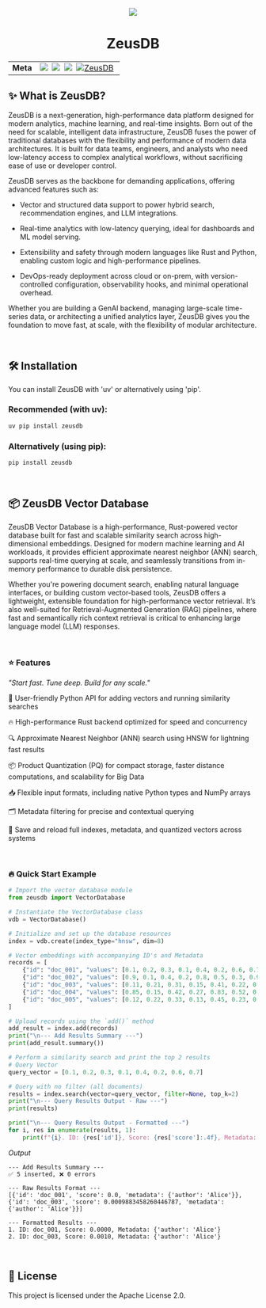 <p align="center" width="100%">
  <img src="https://github.com/user-attachments/assets/d2c33f8d-ba76-444e-89a5-96b572a25120" />
  <h1 align="center">ZeusDB</h1>
</p>


<div align="center">
  <table>
    <tr>
      <td><strong>Meta</strong></td>
      <td>
        <a href="https://pypi.org/project/zeusdb/"><img src="https://img.shields.io/pypi/v/zeusdb?label=PyPI&color=blue"></a>&nbsp;
        <a href="https://www.python.org/downloads/"><img src="https://img.shields.io/badge/python-3.10%7C3.11%7C3.12%7C3.13-blue?logo=python&logoColor=ffdd54"></a>&nbsp;
        <a href="https://github.com/zeusdb/zeusdb/blob/main/LICENSE"><img src="https://img.shields.io/badge/License-Apache_2.0-blue.svg"></a>&nbsp;
        <a href="https://github.com/ZeusDB"><img src="https://github.com/user-attachments/assets/e140d900-1160-4eaa-85c0-2b3507a5f0f5" alt="ZeusDB"></a>&nbsp;
        <!-- &nbsp;
        <a href="https://github.com/astral-sh/uv"><img src="https://img.shields.io/endpoint?url=https://raw.githubusercontent.com/astral-sh/uv/main/assets/badge/v0.json" alt="uv"></a>&nbsp;
        <a href="https://github.com/astral-sh/ruff"><img src="https://img.shields.io/endpoint?url=https://raw.githubusercontent.com/astral-sh/ruff/main/assets/badge/v2.json" alt="Ruff"></a>&nbsp;
        <a href="https://www.rust-lang.org"><img src="https://img.shields.io/badge/Powered%20by-Rust-black?logo=rust&logoColor=white" alt="Powered by Rust"></a>&nbsp;
        <a href="https://pypi.org/project/zeusdb/"><img src="https://img.shields.io/pypi/dm/zeusdb?label=PyPI%20downloads"></a>&nbsp;
        <a href="https://pepy.tech/project/zeusdb"><img src="https://static.pepy.tech/badge/zeusdb"></a>
        -->
      </td>
    </tr>
  </table>
</div>

<!-- badges: end -->


## ✨ What is ZeusDB?

ZeusDB is a next-generation, high-performance data platform designed for modern analytics, machine learning, and real-time insights. Born out of the need for scalable, intelligent data infrastructure, ZeusDB fuses the power of traditional databases with the flexibility and performance of modern data architectures. It is built for data teams, engineers, and analysts who need low-latency access to complex analytical workflows, without sacrificing ease of use or developer control.

ZeusDB serves as the backbone for demanding applications, offering advanced features such as:

  - Vector and structured data support to power hybrid search, recommendation engines, and LLM integrations.

  - Real-time analytics with low-latency querying, ideal for dashboards and ML model serving.

  - Extensibility and safety through modern languages like Rust and Python, enabling custom logic and high-performance pipelines.

  - DevOps-ready deployment across cloud or on-prem, with version-controlled configuration, observability hooks, and minimal operational overhead.

Whether you are building a GenAI backend, managing large-scale time-series data, or architecting a unified analytics layer, ZeusDB gives you the foundation to move fast, at scale, with the flexibility of modular architecture.

<br/>

## 🛠️ Installation

You can install ZeusDB with 'uv' or alternatively using 'pip'.

### Recommended (with uv):
```bash
uv pip install zeusdb
```

### Alternatively (using pip):
```bash
pip install zeusdb
```

<br/>

## 📦 ZeusDB Vector Database

ZeusDB Vector Database is a high-performance, Rust-powered vector database built for fast and scalable similarity search across high-dimensional embeddings. Designed for modern machine learning and AI workloads, it provides efficient approximate nearest neighbor (ANN) search, supports real-time querying at scale, and seamlessly transitions from in-memory performance to durable disk persistence.

Whether you're powering document search, enabling natural language interfaces, or building custom vector-based tools, ZeusDB offers a lightweight, extensible foundation for high-performance vector retrieval. It’s also well-suited for Retrieval-Augmented Generation (RAG) pipelines, where fast and semantically rich context retrieval is critical to enhancing large language model (LLM) responses.

<br/>

### ⭐ Features

*"Start fast. Tune deep. Build for any scale."*

🐍 User-friendly Python API for adding vectors and running similarity searches

🔥 High-performance Rust backend optimized for speed and concurrency

🔍 Approximate Nearest Neighbor (ANN) search using HNSW for lightning fast results

📦 Product Quantization (PQ) for compact storage, faster distance computations, and scalability for Big Data

📥 Flexible input formats, including native Python types and NumPy arrays

🗂️ Metadata filtering for precise and contextual querying

💾 Save and reload full indexes, metadata, and quantized vectors across systems

<br/>

### 🔥 Quick Start Example 

```python
# Import the vector database module
from zeusdb import VectorDatabase

# Instantiate the VectorDatabase class
vdb = VectorDatabase()

# Initialize and set up the database resources
index = vdb.create(index_type="hnsw", dim=8)

# Vector embeddings with accompanying ID's and Metadata
records = [
    {"id": "doc_001", "values": [0.1, 0.2, 0.3, 0.1, 0.4, 0.2, 0.6, 0.7], "metadata": {"author": "Alice"}},
    {"id": "doc_002", "values": [0.9, 0.1, 0.4, 0.2, 0.8, 0.5, 0.3, 0.9], "metadata": {"author": "Bob"}},
    {"id": "doc_003", "values": [0.11, 0.21, 0.31, 0.15, 0.41, 0.22, 0.61, 0.72], "metadata": {"author": "Alice"}},
    {"id": "doc_004", "values": [0.85, 0.15, 0.42, 0.27, 0.83, 0.52, 0.33, 0.95], "metadata": {"author": "Bob"}},
    {"id": "doc_005", "values": [0.12, 0.22, 0.33, 0.13, 0.45, 0.23, 0.65, 0.71], "metadata": {"author": "Alice"}},
]

# Upload records using the `add()` method
add_result = index.add(records)
print("\n--- Add Results Summary ---")
print(add_result.summary())

# Perform a similarity search and print the top 2 results
# Query Vector
query_vector = [0.1, 0.2, 0.3, 0.1, 0.4, 0.2, 0.6, 0.7]

# Query with no filter (all documents)
results = index.search(vector=query_vector, filter=None, top_k=2)
print("\n--- Query Results Output - Raw ---")
print(results)

print("\n--- Query Results Output - Formatted ---")
for i, res in enumerate(results, 1):
    print(f"{i}. ID: {res['id']}, Score: {res['score']:.4f}, Metadata: {res['metadata']}")
```

*Output*
```
--- Add Results Summary ---
✅ 5 inserted, ❌ 0 errors

--- Raw Results Format ---
[{'id': 'doc_001', 'score': 0.0, 'metadata': {'author': 'Alice'}}, {'id': 'doc_003', 'score': 0.0009883458260446787, 'metadata': {'author': 'Alice'}}]

--- Formatted Results ---
1. ID: doc_001, Score: 0.0000, Metadata: {'author': 'Alice'}
2. ID: doc_003, Score: 0.0010, Metadata: {'author': 'Alice'}
```

<br/>

## 📄 License

This project is licensed under the Apache License 2.0.
